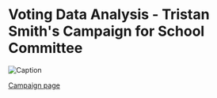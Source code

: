# Voting Data Analysis - Tristan Smith's Campaign for School Committee

![Caption](mstrack.png)

[Campaign page](https://www.smithforlynn.com/)

